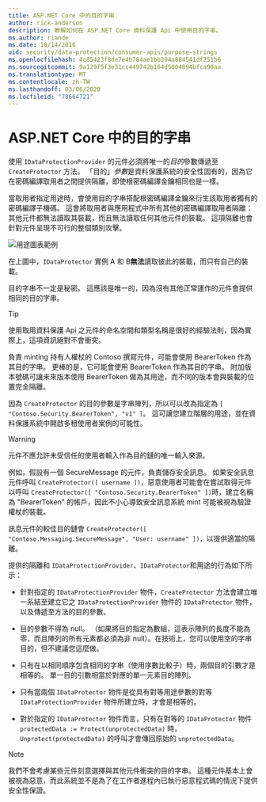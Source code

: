 ```yaml
---
title: ASP.NET Core 中的目的字串
author: rick-anderson
description: 瞭解如何在 ASP.NET Core 資料保護 Api 中使用目的字串。
ms.author: riande
ms.date: 10/14/2016
uid: security/data-protection/consumer-apis/purpose-strings
ms.openlocfilehash: 4c85423f8de7e4b784ae1bb304a884541df251b6
ms.sourcegitcommit: 9a129f5f3e31cc449742b164d5004894bfca90aa
ms.translationtype: MT
ms.contentlocale: zh-TW
ms.lasthandoff: 03/06/2020
ms.locfileid: "78664721"
---
```

# <a name="purpose-strings-in-aspnet-core"></a>ASP.NET Core 中的目的字串

<a name="data-protection-consumer-apis-purposes"></a>

使用 `IDataProtectionProvider` 的元件必須將唯一的*目的*參數傳遞至 `CreateProtector` 方法。 「目的」*參數*是資料保護系統的安全性固有的，因為它在密碼編譯取用者之間提供隔離，即使根密碼編譯金鑰相同也是一樣。

當取用者指定用途時，會使用目的字串搭配根密碼編譯金鑰來衍生該取用者獨有的密碼編譯子機碼。 這會將取用者與應用程式中所有其他的密碼編譯取用者隔離：其他元件都無法讀取其裝載，而且無法讀取任何其他元件的裝載。 這項隔離也會針對元件呈現不可行的整個類別攻擊。

![用途圖表範例](purpose-strings/_static/purposes.png)

在上圖中，`IDataProtector` 實例 A 和 B**無法**讀取彼此的裝載，而只有自己的裝載。

目的字串不一定是秘密。 這應該是唯一的，因為沒有其他正常運作的元件會提供相同的目的字串。

>[!TIP]
> 使用取用資料保護 Api 之元件的命名空間和類型名稱是很好的經驗法則，因為實際上，這項資訊絕對不會衝突。
>
>負責 minting 持有人權杖的 Contoso 撰寫元件，可能會使用 BearerToken 作為其目的字串。 更棒的是，它可能會使用 BearerToken 作為其目的字串。 附加版本號碼可讓未來版本使用 BearerToken 做為其用途，而不同的版本會與裝載的位置完全隔離。

因為 `CreateProtector` 的目的參數是字串陣列，所以可以改為指定為 `[ "Contoso.Security.BearerToken", "v1" ]`。 這可讓您建立階層的用途，並在資料保護系統中開啟多租使用者案例的可能性。

<a name="data-protection-contoso-purpose"></a>

>[!WARNING]
> 元件不應允許未受信任的使用者輸入作為目的鏈的唯一輸入來源。
>
>例如，假設有一個 SecureMessage 的元件，負責儲存安全訊息。 如果安全訊息元件呼叫 `CreateProtector([ username ])`，惡意使用者可能會在嘗試取得元件以呼叫 `CreateProtector([ "Contoso.Security.BearerToken" ])`時，建立名稱為 "BearerToken" 的帳戶，因此不小心導致安全訊息系統 mint 可能被視為驗證權杖的裝載。
>
>訊息元件的較佳目的鏈會 `CreateProtector([ "Contoso.Messaging.SecureMessage", "User: username" ])`，以提供適當的隔離。

提供的隔離和 `IDataProtectionProvider`、`IDataProtector`和用途的行為如下所示：

* 針對指定的 `IDataProtectionProvider` 物件，`CreateProtector` 方法會建立唯一系結至建立它之 `IDataProtectionProvider` 物件的 `IDataProtector` 物件，以及傳遞至方法的目的參數。

* 目的參數不得為 null。 （如果將目的指定為數組，這表示陣列的長度不能為零，而且陣列的所有元素都必須為非 null）。在技術上，您可以使用空的字串目的，但不建議您這麼做。

* 只有在以相同順序包含相同的字串（使用序數比較子）時，兩個目的引數才是相等的。 單一目的引數相當於對應的單一元素目的陣列。

* 只有當兩個 `IDataProtector` 物件是從具有對等用途參數的對等 `IDataProtectionProvider` 物件所建立時，才會是相等的。

* 對於指定的 `IDataProtector` 物件而言，只有在對等的 `IDataProtector` 物件 `protectedData := Protect(unprotectedData)` 時，`Unprotect(protectedData)` 的呼叫才會傳回原始的 `unprotectedData`。

> [!NOTE]
> 我們不會考慮某些元件刻意選擇與其他元件衝突的目的字串。 這種元件基本上會被視為惡意，而此系統並不是為了在工作者進程內已執行惡意程式碼的情況下提供安全性保證。
